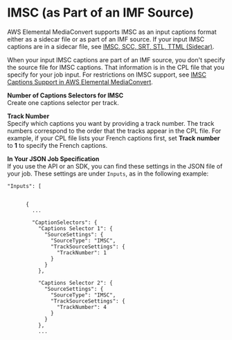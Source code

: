 # IMSC \(as Part of an IMF Source\)<a name="IMSC-in-MXF"></a>

AWS Elemental MediaConvert supports IMSC as an input captions format either as a sidecar file or as part of an IMF source\. If your input IMSC captions are in a sidecar file, see [IMSC, SCC, SRT, STL, TTML \(Sidecar\)](sidecar-input.md)\.

When your input IMSC captions are part of an IMF source, you don't specify the source file for IMSC captions\. That information is in the CPL file that you specify for your job input\. For restrictions on IMSC support, see [IMSC Captions Support in AWS Elemental MediaConvert](imsc-captions-support.md)\.

**Number of Captions Selectors for IMSC**  
Create one captions selector per track\.

**Track Number**  
Specify which captions you want by providing a track number\. The track numbers correspond to the order that the tracks appear in the CPL file\. For example, if your CPL file lists your French captions first, set **Track number** to **1** to specify the French captions\.

**In Your JSON Job Specification**  
If you use the API or an SDK, you can find these settings in the JSON file of your job\. These settings are under `Inputs`, as in the following example:

```
"Inputs": [

 
      {
        ...
        		
        "CaptionSelectors": {
          "Captions Selector 1": {
            "SourceSettings": {
              "SourceType": "IMSC",
              "TrackSourceSettings": {
                "TrackNumber": 1
              }
            }
          },

          "Captions Selector 2": {
            "SourceSettings": {
              "SourceType": "IMSC",
              "TrackSourceSettings": {
                "TrackNumber": 4
              }
            }
          },
          ...
```
